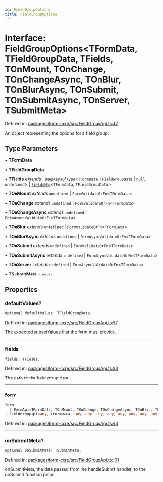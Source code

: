 ```yaml
---
id: FieldGroupOptions
title: FieldGroupOptions
---
```


<!-- DO NOT EDIT: this page is autogenerated from the type comments -->

# Interface: FieldGroupOptions\<TFormData, TFieldGroupData, TFields, TOnMount, TOnChange, TOnChangeAsync, TOnBlur, TOnBlurAsync, TOnSubmit, TOnSubmitAsync, TOnServer, TSubmitMeta\>

Defined in: [packages/form-core/src/FieldGroupApi.ts:47](https://github.com/TanStack/form/blob/main/packages/form-core/src/FieldGroupApi.ts#L47)

An object representing the options for a field group.

## Type Parameters

• **TFormData**

• **TFieldGroupData**

• **TFields** *extends* 
  \| [`DeepKeysOfType`](../../type-aliases/deepkeysoftype.md)\<`TFormData`, `TFieldGroupData` \| `null` \| `undefined`\>
  \| [`FieldsMap`](../../type-aliases/fieldsmap.md)\<`TFormData`, `TFieldGroupData`\>

• **TOnMount** *extends* `undefined` \| `FormValidateOrFn`\<`TFormData`\>

• **TOnChange** *extends* `undefined` \| `FormValidateOrFn`\<`TFormData`\>

• **TOnChangeAsync** *extends* `undefined` \| `FormAsyncValidateOrFn`\<`TFormData`\>

• **TOnBlur** *extends* `undefined` \| `FormValidateOrFn`\<`TFormData`\>

• **TOnBlurAsync** *extends* `undefined` \| `FormAsyncValidateOrFn`\<`TFormData`\>

• **TOnSubmit** *extends* `undefined` \| `FormValidateOrFn`\<`TFormData`\>

• **TOnSubmitAsync** *extends* `undefined` \| `FormAsyncValidateOrFn`\<`TFormData`\>

• **TOnServer** *extends* `undefined` \| `FormAsyncValidateOrFn`\<`TFormData`\>

• **TSubmitMeta** = `never`

## Properties

### defaultValues?

```ts
optional defaultValues: TFieldGroupData;
```

Defined in: [packages/form-core/src/FieldGroupApi.ts:97](https://github.com/TanStack/form/blob/main/packages/form-core/src/FieldGroupApi.ts#L97)

The expected subsetValues that the form must provide.

***

### fields

```ts
fields: TFields;
```

Defined in: [packages/form-core/src/FieldGroupApi.ts:93](https://github.com/TanStack/form/blob/main/packages/form-core/src/FieldGroupApi.ts#L93)

The path to the field group data.

***

### form

```ts
form: 
  | FormApi<TFormData, TOnMount, TOnChange, TOnChangeAsync, TOnBlur, TOnBlurAsync, TOnSubmit, TOnSubmitAsync, TOnServer, TSubmitMeta>
| FieldGroupApi<any, TFormData, any, any, any, any, any, any, any, any, any, TSubmitMeta>;
```

Defined in: [packages/form-core/src/FieldGroupApi.ts:63](https://github.com/TanStack/form/blob/main/packages/form-core/src/FieldGroupApi.ts#L63)

***

### onSubmitMeta?

```ts
optional onSubmitMeta: TSubmitMeta;
```

Defined in: [packages/form-core/src/FieldGroupApi.ts:101](https://github.com/TanStack/form/blob/main/packages/form-core/src/FieldGroupApi.ts#L101)

onSubmitMeta, the data passed from the handleSubmit handler, to the onSubmit function props
